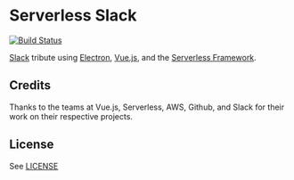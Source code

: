 # Serverless Slack
[![Build Status](https://travis-ci.org/conroywhitney/serverless-slack.svg?branch=master)](https://travis-ci.org/conroywhitney/serverless-slack)

[Slack](https://slack.com/) tribute using [Electron](https://electron.atom.io/), [Vue.js](https://vuejs.org/), and the [Serverless Framework](https://serverless.com/).


## Credits

Thanks to the teams at Vue.js, Serverless, AWS, Github, and Slack for their work on their respective projects.

## License

See [LICENSE](LICENSE)
